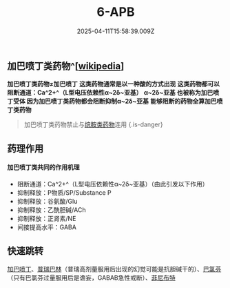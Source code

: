 ﻿---
title: 6-APB
description: 
published: true
date: 2025-04-11T15:58:39.009Z
tags: 
editor: markdown
dateCreated: 2025-04-11T15:58:34.573Z
---

## 加巴喷丁类药物^[[wikipedia](https://en.wikipedia.org/wiki/Gabapentinoid)]
**加巴喷丁类药物≠加巴喷丁**
**这类药物通常是以一种酸的方式出现**
**这类药物都可以阻断通道：Ca^2+^（L型电压依赖性α~2δ~亚基）**
**α~2δ~亚基 也被称为加巴喷丁受体 因为加巴喷丁类药物都会阻断抑制α~2δ~亚基** 
**能够阻断的药物全算加巴喷丁类药物**

> 加巴喷丁类药物禁止与[烷胺类药物](/drug/烷胺类药物)连用
{.is-danger}


## 药理作用
#### 加巴喷丁类共同的作用机理
- 阻断通道：Ca^2+^（L型电压依赖性α~2δ~亚基）（由此引发以下作用）
- 抑制释放：P物质/SP/Substance P
- 抑制释放：谷氨酸/Glu
- 抑制释放：乙酰胆碱/ACh
- 抑制释放：正肾素/NE
- 间接提高水平：GABA

## 快速跳转 

[加巴喷丁](/drug/GBP)、[普瑞巴林](/drug/PR80)（普瑞高剂量服用后出现的幻觉可能是抗胆碱干的）、[巴氯芬](/drug/BCF)（只有巴氯芬过量服用后是谵妄，GABAB急性戒断）、[菲尼布特](/drug/Phenibut)
